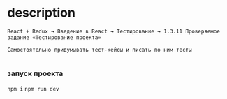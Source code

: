 # description
```
React + Redux → Введение в React → Тестирование → 1.3.11 Проверяемое задание «Тестирование проекта»

Самостоятельно придумывать тест-кейсы и писать по ним тесты


```
### запуск проекта
 `npm i`
 `npm run dev`

